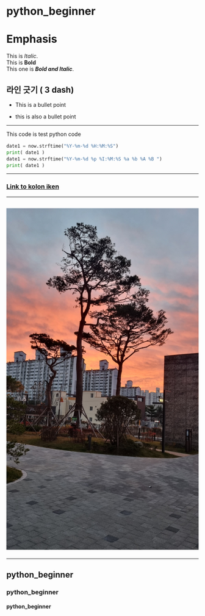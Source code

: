 # python_beginner
# Emphasis  
This is *Italic*.  
This is **Bold**  
This one is ***Bold and Italic***.  


라인 긋기 ( 3 dash)
---
- This is a bullet point
* this is also a bullet point
---
This code is test python  code
```python
date1 = now.strftime("%Y-%m-%d %H:%M:%S")
print( date1 )
date1 = now.strftime("%Y-%m-%d %p %I:%M:%S %a %b %A %B ")
print( date1 )
```
----
### [Link to kolon iken ](https://iken.kolon.com)

---
## ![Image Link](https://github.com/BaeByoungSul/python_beginner/blob/main/20241203_071423.jpg)
---



## python_beginner
### python_beginner
#### python_beginner

